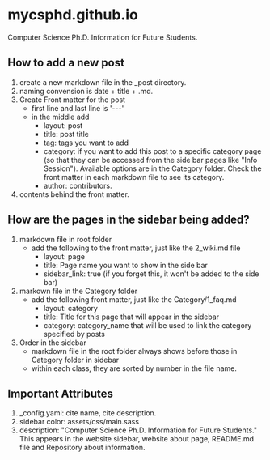 # mycsphd.github.io

Computer Science Ph.D. Information for Future Students.

## How to add a new post

1. create a new markdown file in the _post directory.
2. naming convension is date + title + .md.
3. Create Front matter for the post
    - first line and last line is '---'
    - in the middle add
        - layout: post
        - title: post title
        - tag: tags you want to add
        - category: if you want to add this post to a specific category page (so that they can be accessed from the side bar pages like "Info Session"). Available options are in the Category folder. Check the front matter in each markdown file to see its category.
        - author: contributors.
4. contents behind the front matter.

## How are the pages in the sidebar being added?
1. markdown file in root folder
    - add the following to the front matter, just like the 2_wiki.md file
        - layout: page
        - title: Page name you want to show in the side bar
        - sidebar_link: true  (if you forget this, it won't be added to the side bar)
2. markown file in the Category folder
    - add the following front matter, just like the Category/1_faq.md
        - layout: category
        - title: Title for this page that will appear in the sidebar
        - category: category_name that will be used to link the category specified by posts
3. Order in the sidebar
    - markdown file in the root folder always shows before those in Category folder in sidebar
    - within each class, they are sorted by number in the file name.

## Important Attributes
1. _config.yaml: cite name, cite description.
2. sidebar color: assets/css/main.sass
3. description: "Computer Science Ph.D. Information for Future Students." This appears in the website sidebar, website about page, README.md file and Repository about information.

